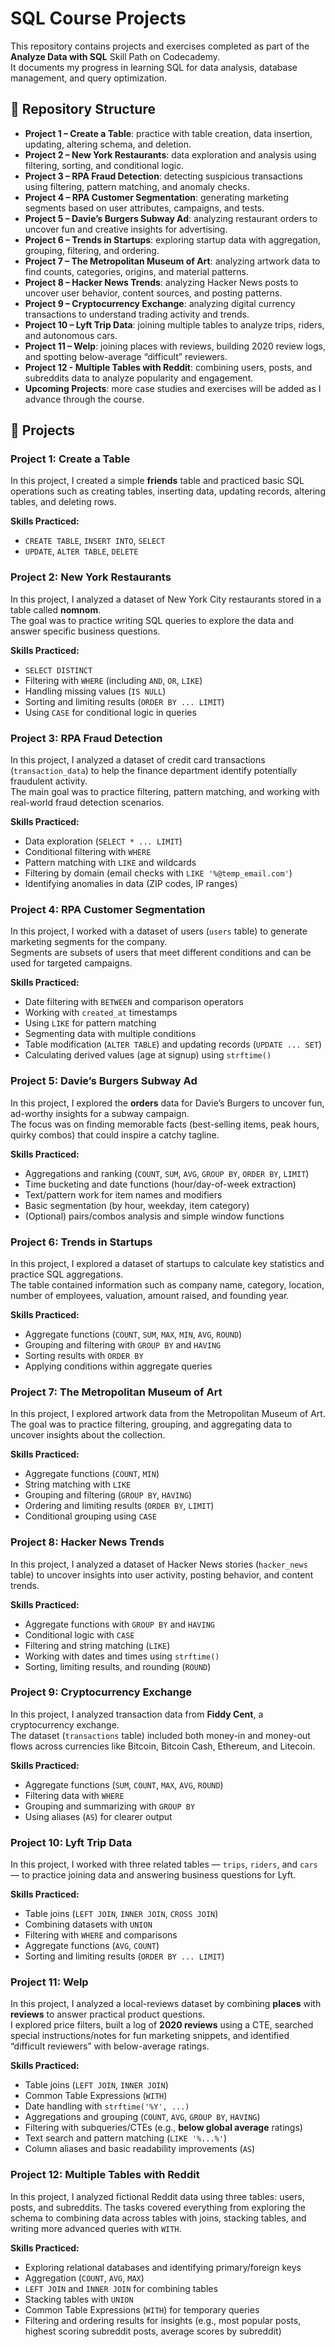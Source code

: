 # SQL Course Projects

This repository contains projects and exercises completed as part of the **Analyze Data with SQL** Skill Path on Codecademy.  
It documents my progress in learning SQL for data analysis, database management, and query optimization.  

## 📂 Repository Structure
- **Project 1 – Create a Table**: practice with table creation, data insertion, updating, altering schema, and deletion.  
- **Project 2 – New York Restaurants**: data exploration and analysis using filtering, sorting, and conditional logic.
- **Project 3 – RPA Fraud Detection**: detecting suspicious transactions using filtering, pattern matching, and anomaly checks.
- **Project 4 – RPA Customer Segmentation**: generating marketing segments based on user attributes, campaigns, and tests.
- **Project 5 – Davie’s Burgers Subway Ad**: analyzing restaurant orders to uncover fun and creative insights for advertising.
- **Project 6 – Trends in Startups**: exploring startup data with aggregation, grouping, filtering, and ordering.
- **Project 7 – The Metropolitan Museum of Art**: analyzing artwork data to find counts, categories, origins, and material patterns.
- **Project 8 – Hacker News Trends**: analyzing Hacker News posts to uncover user behavior, content sources, and posting patterns.
- **Project 9 – Cryptocurrency Exchange**: analyzing digital currency transactions to understand trading activity and trends.
- **Project 10 – Lyft Trip Data**: joining multiple tables to analyze trips, riders, and autonomous cars.
- **Project 11 – Welp**: joining places with reviews, building 2020 review logs, and spotting below-average “difficult” reviewers.
- **Project 12 - Multiple Tables with Reddit**: combining users, posts, and subreddits data to analyze popularity and engagement.
- **Upcoming Projects**: more case studies and exercises will be added as I advance through the course.  

## 🚀 Projects

### Project 1: Create a Table
In this project, I created a simple **friends** table and practiced basic SQL operations such as creating tables, inserting data, updating records, altering tables, and deleting rows.  

**Skills Practiced:**
- `CREATE TABLE`, `INSERT INTO`, `SELECT`  
- `UPDATE`, `ALTER TABLE`, `DELETE`

### Project 2: New York Restaurants
In this project, I analyzed a dataset of New York City restaurants stored in a table called **nomnom**.  
The goal was to practice writing SQL queries to explore the data and answer specific business questions.  

**Skills Practiced:**
- `SELECT DISTINCT`  
- Filtering with `WHERE` (including `AND`, `OR`, `LIKE`)  
- Handling missing values (`IS NULL`)  
- Sorting and limiting results (`ORDER BY ... LIMIT`)  
- Using `CASE` for conditional logic in queries

### Project 3: RPA Fraud Detection

In this project, I analyzed a dataset of credit card transactions (`transaction_data`) to help the finance department identify potentially fraudulent activity.  
The main goal was to practice filtering, pattern matching, and working with real-world fraud detection scenarios.  

**Skills Practiced:**
- Data exploration (`SELECT * ... LIMIT`)  
- Conditional filtering with `WHERE`  
- Pattern matching with `LIKE` and wildcards  
- Filtering by domain (email checks with `LIKE '%@temp_email.com'`)  
- Identifying anomalies in data (ZIP codes, IP ranges)

### Project 4: RPA Customer Segmentation

In this project, I worked with a dataset of users (`users` table) to generate marketing segments for the company.  
Segments are subsets of users that meet different conditions and can be used for targeted campaigns.  

**Skills Practiced:**
- Date filtering with `BETWEEN` and comparison operators  
- Working with `created_at` timestamps  
- Using `LIKE` for pattern matching  
- Segmenting data with multiple conditions  
- Table modification (`ALTER TABLE`) and updating records (`UPDATE ... SET`)  
- Calculating derived values (age at signup) using `strftime()`

### Project 5: Davie’s Burgers Subway Ad

In this project, I explored the **orders** data for Davie’s Burgers to uncover fun, ad-worthy insights for a subway campaign.  
The focus was on finding memorable facts (best-selling items, peak hours, quirky combos) that could inspire a catchy tagline.

**Skills Practiced:**
- Aggregations and ranking (`COUNT`, `SUM`, `AVG`, `GROUP BY`, `ORDER BY`, `LIMIT`)
- Time bucketing and date functions (hour/day-of-week extraction)
- Text/pattern work for item names and modifiers
- Basic segmentation (by hour, weekday, item category)
- (Optional) pairs/combos analysis and simple window functions

### Project 6: Trends in Startups

In this project, I explored a dataset of startups to calculate key statistics and practice SQL aggregations.  
The table contained information such as company name, category, location, number of employees, valuation, amount raised, and founding year.

**Skills Practiced:**
- Aggregate functions (`COUNT`, `SUM`, `MAX`, `MIN`, `AVG`, `ROUND`)  
- Grouping and filtering with `GROUP BY` and `HAVING`  
- Sorting results with `ORDER BY`  
- Applying conditions within aggregate queries

### Project 7: The Metropolitan Museum of Art

In this project, I explored artwork data from the Metropolitan Museum of Art.  
The goal was to practice filtering, grouping, and aggregating data to uncover insights about the collection.

**Skills Practiced:**
- Aggregate functions (`COUNT`, `MIN`)  
- String matching with `LIKE`  
- Grouping and filtering (`GROUP BY`, `HAVING`)  
- Ordering and limiting results (`ORDER BY`, `LIMIT`)  
- Conditional grouping using `CASE`

### Project 8: Hacker News Trends

In this project, I analyzed a dataset of Hacker News stories (`hacker_news` table) to uncover insights into user activity, posting behavior, and content trends.  

**Skills Practiced:**
- Aggregate functions with `GROUP BY` and `HAVING`  
- Conditional logic with `CASE`  
- Filtering and string matching (`LIKE`)  
- Working with dates and times using `strftime()`  
- Sorting, limiting results, and rounding (`ROUND`)  

### Project 9: Cryptocurrency Exchange

In this project, I analyzed transaction data from **Fiddy Cent**, a cryptocurrency exchange.  
The dataset (`transactions` table) included both money-in and money-out flows across currencies like Bitcoin, Bitcoin Cash, Ethereum, and Litecoin.   

**Skills Practiced:**
- Aggregate functions (`SUM`, `COUNT`, `MAX`, `AVG`, `ROUND`)  
- Filtering data with `WHERE`  
- Grouping and summarizing with `GROUP BY`  
- Using aliases (`AS`) for clearer output  
### Project 10: Lyft Trip Data

In this project, I worked with three related tables — `trips`, `riders`, and `cars` — to practice joining data and answering business questions for Lyft.  

**Skills Practiced:**
- Table joins (`LEFT JOIN`, `INNER JOIN`, `CROSS JOIN`)  
- Combining datasets with `UNION`  
- Filtering with `WHERE` and comparisons  
- Aggregate functions (`AVG`, `COUNT`)  
- Sorting and limiting results (`ORDER BY ... LIMIT`)

### Project 11: Welp

In this project, I analyzed a local-reviews dataset by combining **places** with **reviews** to answer practical product questions.  
I explored price filters, built a log of **2020 reviews** using a CTE, searched special instructions/notes for fun marketing snippets, and identified “difficult reviewers” with below-average ratings.

**Skills Practiced:**
- Table joins (`LEFT JOIN`, `INNER JOIN`)  
- Common Table Expressions (`WITH`)  
- Date handling with `strftime('%Y', ...)`  
- Aggregations and grouping (`COUNT`, `AVG`, `GROUP BY`, `HAVING`)  
- Filtering with subqueries/CTEs (e.g., **below global average** ratings)  
- Text search and pattern matching (`LIKE '%...%'`)  
- Column aliases and basic readability improvements (`AS`)  

### Project 12: Multiple Tables with Reddit

In this project, I analyzed fictional Reddit data using three tables: users, posts, and subreddits.
The tasks covered everything from exploring the schema to combining data across tables with joins, stacking tables, and writing more advanced queries with `WITH`.

**Skills Practiced:**

- Exploring relational databases and identifying primary/foreign keys
- Aggregation (`COUNT`, `AVG`, `MAX`)
- `LEFT JOIN` and `INNER JOIN` for combining tables
- Stacking tables with `UNION`
- Common Table Expressions (`WITH`) for temporary queries
- Filtering and ordering results for insights (e.g., most popular posts, highest scoring subreddit posts, average scores by subreddit)
